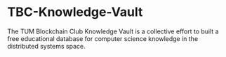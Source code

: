 # TBC-Knowledge-Vault
The TUM Blockchain Club Knowledge Vault is a collective effort to built a free educational database for computer science knowledge in the distributed systems space.
